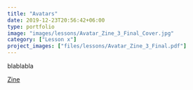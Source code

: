 ```yaml
---
title: "Avatars"
date: 2019-12-23T20:56:42+06:00
type: portfolio
image: "images/lessons/Avatar_Zine_3_Final_Cover.jpg"
category: ["Lesson x"]
project_images: ["files/lessons/Avatar_Zine_3_Final.pdf"]
---
```


blablabla

[Zine](../../files/lessons/Avatar_Zine_3_Final.pdf)